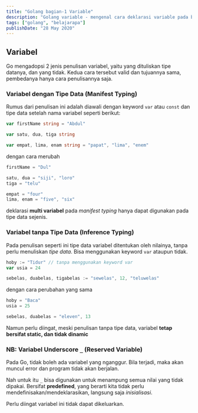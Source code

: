 ```yaml
---
title: "Golang bagian-1 Variable"
description: "Golang variable - mengenal cara deklarasi variable pada bahasa go"
tags: ["golang", "belajarapa"]
publishDate: "28 May 2020"
---
```


## Variabel

Go mengadopsi 2 jenis penulisan variabel, yaitu yang dituliskan tipe datanya, dan yang tidak. Kedua cara tersebut valid dan tujuannya sama, pembedanya hanya cara penulisannya saja.

### Variabel dengan Tipe Data (Manifest Typing)

Rumus dari penulisan ini adalah diawali dengan keyword `var` atau `const` dan tipe data setelah nama variabel seperti berikut:

```go
var firstName string = "Abdul"

var satu, dua, tiga string

var empat, lima, enam string = "papat", "lima", "enem"
```

dengan cara merubah

```go
firstName = "Dul"

satu, dua = "siji", "loro"
tiga = "telu"

empat = "four"
lima, enam = "five", "six"
```

deklarasi **multi variabel** pada _manifest typing_ hanya dapat digunakan pada tipe data sejenis.

### Variabel tanpa Tipe Data (Inference Typing)

Pada penulisan seperti ini tipe data variabel ditentukan oleh nilainya, tanpa perlu menuliskan _tipe data_. Bisa menggunakan keyword `var` ataupun tidak.

```go
hoby := "Tidur" // tanpa menggunakan keyword var
var usia = 24

sebelas, duabelas, tigabelas := "sewelas", 12, "teluwelas"
```

dengan cara perubahan yang sama

```go
hoby = "Baca"
usia = 25

sebelas, duabelas = "eleven", 13
```

Namun perlu diingat, meski penulisan tanpa tipe data, variabel **tetap bersifat static, dan tidak dinamic**

### NB: Variabel Underscore `_` (Reserved Variable)

Pada Go, tidak boleh ada variabel yang nganggur. Bila terjadi, maka akan muncul error dan program tidak akan berjalan.

Nah untuk itu `_` bisa digunakan untuk menampung semua nilai yang tidak dipakai. Bersifat **predefined**, yang berarti kita tidak perlu mendefinisakan/mendeklarasikan, langsung saja _inisialisasi_.

Perlu diingat variabel ini tidak dapat dikeluarkan.
